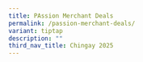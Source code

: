 ```yaml
---
title: PAssion Merchant Deals
permalink: /passion-merchant-deals/
variant: tiptap
description: ""
third_nav_title: Chingay 2025
---
```

<p></p>